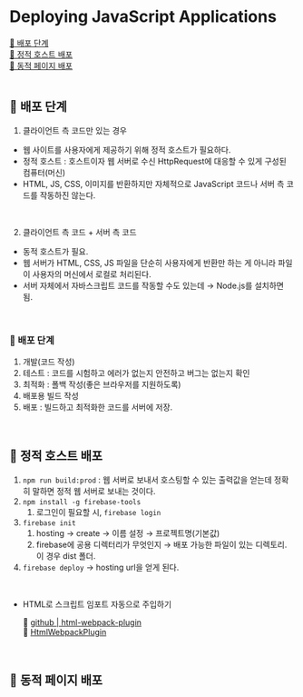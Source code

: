 # Deploying JavaScript Applications

[📌 배포 단계](#-배포-단계)<br>
[📌 정적 호스트 배포](#-정적-호스트-배포)<br>
[📌 동적 페이지 배포](#-동적-페이지-배포)<br>
<br>

## 📌 배포 단계

1. 클라이언트 측 코드만 있는 경우

- 웹 사이트를 사용자에게 제공하기 위해 정적 호스트가 필요하다.
- 정적 호스트 : 호스트이자 웹 서버로 수신 HttpRequest에 대응할 수 있게 구성된 컴퓨터(머신)
- HTML, JS, CSS, 이미지를 반환하지만 자체적으로 JavaScript 코드나 서버 측 코드를 작동하진 않는다.

<br>

2. 클라이언트 측 코드 + 서버 측 코드

- 동적 호스트가 필요.
- 웹 서버가 HTML, CSS, JS 파일을 단순히 사용자에게 반환만 하는 게 아니라 파일이 사용자의 머신에서 로컬로 처리된다.
- 서버 자체에서 자바스크립트 코드를 작동할 수도 있는데 &rarr; Node.js를 설치하면 됨.

<br>

### 📖 배포 단계

1. 개발(코드 작성)
2. 테스트 : 코드를 시험하고 에러가 없는지 안전하고 버그는 없는지 확인
3. 최적화 : 폴백 작성(좋은 브라우저를 지원하도록)
4. 배포용 빌드 작성
5. 배포 : 빌드하고 최적화한 코드를 서버에 저장.

<br>

## 📌 정적 호스트 배포

1. `npm run build:prod` : 웹 서버로 보내서 호스팅할 수 있는 출력값을 얻는데 정확히 말하면 정적 웹 서버로 보내는 것이다.
2. `npm install -g firebase-tools`
   1. 로그인이 필요할 시, `firebase login`
3. `firebase init`
   1. hosting &rarr; create &rarr; 이름 설정 &rarr; 프로젝트명(기본값)
   2. firebase에 공용 디렉터리가 무엇인지 &rarr; 배포 가능한 파일이 있는 디렉토리. 이 경우 dist 폴더.
4. `firebase deploy` &rarr; hosting url을 얻게 된다.

<br>

- HTML로 스크립트 임포트 자동으로 주입하기

    🔗 [github | html-webpack-plugin](https://github.com/jantimon/html-webpack-plugin)<br>
    🔗 [HtmlWebpackPlugin](https://webpack.js.org/plugins/html-webpack-plugin/)

<br>

## 📌 동적 페이지 배포

